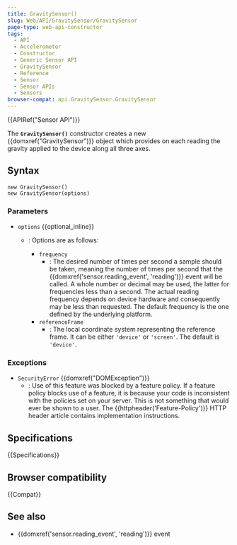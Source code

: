 ```yaml
---
title: GravitySensor()
slug: Web/API/GravitySensor/GravitySensor
page-type: web-api-constructor
tags:
  - API
  - Accelerometer
  - Constructor
  - Generic Sensor API
  - GravitySensor
  - Reference
  - Sensor
  - Sensor APIs
  - Sensors
browser-compat: api.GravitySensor.GravitySensor
---
```


{{APIRef("Sensor API")}}

The **`GravitySensor()`**
constructor creates a new {{domxref("GravitySensor")}} object which
provides on each reading the gravity applied to the device along all three axes.

## Syntax

```js-nolint
new GravitySensor()
new GravitySensor(options)
```

### Parameters

- `options` {{optional_inline}}

  - : Options are as follows:

    - `frequency`
      - : The desired number of times per second a sample should
        be taken, meaning the number of times per second that the
        {{domxref('sensor.reading_event', 'reading')}} event will be called. A whole number or decimal may be
        used, the latter for frequencies less than a second. The actual reading frequency
        depends on device hardware and consequently may be less than requested. The default
        frequency is the one defined by the underlying platform.
    - `referenceFrame`
      - : The local coordinate system representing
        the reference frame. It can be either `'device'` or
        `'screen'`. The default is `'device'`.

### Exceptions

- `SecurityError` {{domxref("DOMException")}}
  - : Use of this feature was blocked by a feature policy. If a feature policy blocks use of a feature,
    it is because your code is inconsistent with the policies set on your server.
    This is not something that would ever be shown to a user. The {{httpheader('Feature-Policy')}} HTTP header article contains implementation instructions.

## Specifications

{{Specifications}}

## Browser compatibility

{{Compat}}

## See also

- {{domxref('sensor.reading_event', 'reading')}} event
